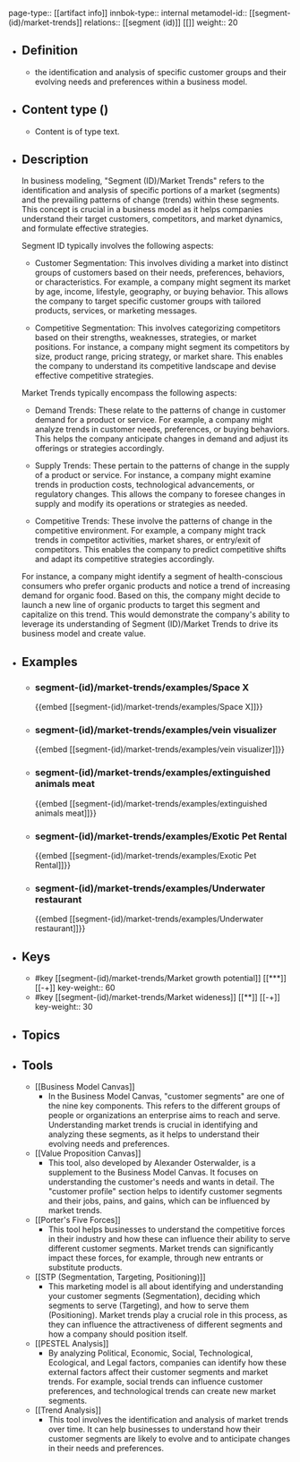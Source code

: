 page-type:: [[artifact info]]
innbok-type:: internal
metamodel-id:: [[segment-(id)/market-trends]]
relations:: [[segment (id)]] [[]]
weight:: 20

- ## Definition
  - the identification and analysis of specific customer groups and their evolving needs and preferences within a business model.
- ## Content type ()
  - Content is of type text.
  
- ## Description
  In business modeling, "Segment (ID)/Market Trends" refers to the identification and analysis of specific portions of a market (segments) and the prevailing patterns of change (trends) within these segments. This concept is crucial in a business model as it helps companies understand their target customers, competitors, and market dynamics, and formulate effective strategies.
  
  Segment ID typically involves the following aspects:
  
  - Customer Segmentation: This involves dividing a market into distinct groups of customers based on their needs, preferences, behaviors, or characteristics. For example, a company might segment its market by age, income, lifestyle, geography, or buying behavior. This allows the company to target specific customer groups with tailored products, services, or marketing messages.
  
  - Competitive Segmentation: This involves categorizing competitors based on their strengths, weaknesses, strategies, or market positions. For instance, a company might segment its competitors by size, product range, pricing strategy, or market share. This enables the company to understand its competitive landscape and devise effective competitive strategies.
  
  Market Trends typically encompass the following aspects:
  
  - Demand Trends: These relate to the patterns of change in customer demand for a product or service. For example, a company might analyze trends in customer needs, preferences, or buying behaviors. This helps the company anticipate changes in demand and adjust its offerings or strategies accordingly.
  
  - Supply Trends: These pertain to the patterns of change in the supply of a product or service. For instance, a company might examine trends in production costs, technological advancements, or regulatory changes. This allows the company to foresee changes in supply and modify its operations or strategies as needed.
  
  - Competitive Trends: These involve the patterns of change in the competitive environment. For example, a company might track trends in competitor activities, market shares, or entry/exit of competitors. This enables the company to predict competitive shifts and adapt its competitive strategies accordingly.
  
  For instance, a company might identify a segment of health-conscious consumers who prefer organic products and notice a trend of increasing demand for organic food. Based on this, the company might decide to launch a new line of organic products to target this segment and capitalize on this trend. This would demonstrate the company's ability to leverage its understanding of Segment (ID)/Market Trends to drive its business model and create value.
- ## Examples
  - ### segment-(id)/market-trends/examples/Space X
    {{embed [[segment-(id)/market-trends/examples/Space X]]}}
  - ### segment-(id)/market-trends/examples/vein visualizer
    {{embed [[segment-(id)/market-trends/examples/vein visualizer]]}}
  - ### segment-(id)/market-trends/examples/extinguished animals meat
    {{embed [[segment-(id)/market-trends/examples/extinguished animals meat]]}}
  - ### segment-(id)/market-trends/examples/Exotic Pet Rental
    {{embed [[segment-(id)/market-trends/examples/Exotic Pet Rental]]}}
  - ### segment-(id)/market-trends/examples/Underwater restaurant
    {{embed [[segment-(id)/market-trends/examples/Underwater restaurant]]}}
  
- ## Keys
  - #key [[segment-(id)/market-trends/Market growth potential]] [[***]] [[-+]]
    key-weight:: 60
  - #key [[segment-(id)/market-trends/Market wideness]] [[**]] [[-+]]
    key-weight:: 30
- ## Topics
  
- ## Tools
  - [[Business Model Canvas]]
    - In the Business Model Canvas, "customer segments" are one of the nine key components. This refers to the different groups of people or organizations an enterprise aims to reach and serve. Understanding market trends is crucial in identifying and analyzing these segments, as it helps to understand their evolving needs and preferences.
  - [[Value Proposition Canvas]]
    - This tool, also developed by Alexander Osterwalder, is a supplement to the Business Model Canvas. It focuses on understanding the customer's needs and wants in detail. The "customer profile" section helps to identify customer segments and their jobs, pains, and gains, which can be influenced by market trends.
  - [[Porter's Five Forces]]
    - This tool helps businesses to understand the competitive forces in their industry and how these can influence their ability to serve different customer segments. Market trends can significantly impact these forces, for example, through new entrants or substitute products.
  - [[STP (Segmentation, Targeting, Positioning)]]
    - This marketing model is all about identifying and understanding your customer segments (Segmentation), deciding which segments to serve (Targeting), and how to serve them (Positioning). Market trends play a crucial role in this process, as they can influence the attractiveness of different segments and how a company should position itself.
  - [[PESTEL Analysis]]
    - By analyzing Political, Economic, Social, Technological, Ecological, and Legal factors, companies can identify how these external factors affect their customer segments and market trends. For example, social trends can influence customer preferences, and technological trends can create new market segments.
  - [[Trend Analysis]]
    - This tool involves the identification and analysis of market trends over time. It can help businesses to understand how their customer segments are likely to evolve and to anticipate changes in their needs and preferences.

